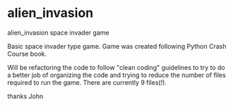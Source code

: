 # alien_invasion
alien_invasion space invader game

Basic space invader type game.  Game was created following Python Crash Course book.

Will be refactoring the code to follow "clean coding" guidelines to try to do a better job of organizing 
the code and trying to reduce the number of files required to run the game.   There are currently 9 files(!).

thanks
John
